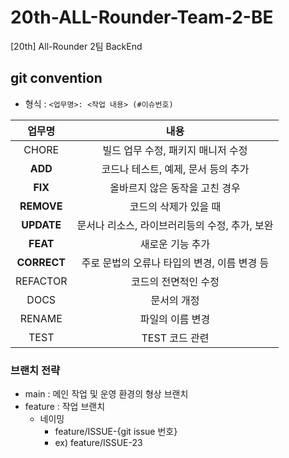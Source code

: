 # 20th-ALL-Rounder-Team-2-BE
[20th] All-Rounder 2팀 BackEnd

## git convention
- 형식 : `<업무명>: <작업 내용> (#이슈번호)`

|업무명|내용|
| :-----------------------------------: | :---------------------------------------: |
| CHORE | 빌드 업무 수정, 패키지 매니저 수정 |
| **ADD** |   코드나 테스트, 예제, 문서 등의 추가   |
| **FIX** | 올바르지 않은 동작을 고친 경우 |
| **REMOVE** |   코드의 삭제가 있을 때   |
| **UPDATE** |   문서나 리소스, 라이브러리등의 수정, 추가, 보완   |
| **FEAT** |  새로운 기능 추가   |
| **CORRECT** | 주로 문법의 오류나 타입의 변경, 이름 변경 등   |
| REFACTOR |   코드의 전면적인 수정   |
| DOCS |  문서의 개정   |
| RENAME | 파일의 이름 변경 |
| TEST | TEST 코드 관련   |

### 브랜치 전략

- main : 메인 작업 및 운영 환경의 형상 브랜치
- feature : 작업 브랜치
  - 네이밍
    - feature/ISSUE-{git issue 번호}
    - ex) feature/ISSUE-23

##